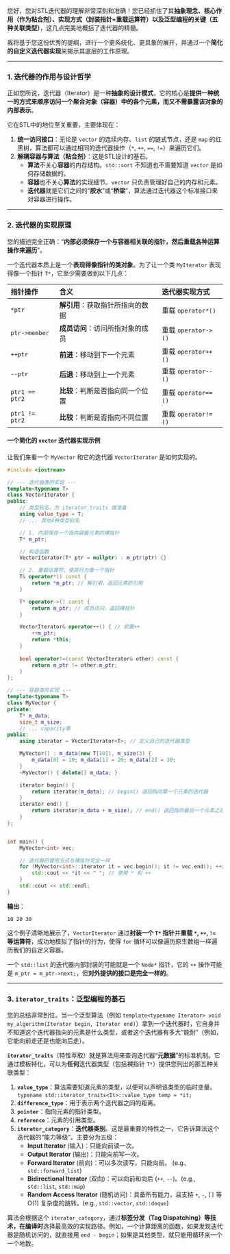 您好，您对STL迭代器的理解非常深刻和准确！您已经抓住了其**抽象理念、核心作用（作为粘合剂）、实现方式（封装指针+重载运算符）以及泛型编程的关键（五种关联类型）**，这几点完美地概括了迭代器的精髓。

我将基于您这份优秀的提纲，进行一个更系统化、更具象的展开，并通过一个**简化的自定义迭代器实现**来揭示其底层的工作原理。

-----

### 1\. 迭代器的作用与设计哲学

正如您所说，迭代器（Iterator）是一种**抽象的设计模式**，它的核心是**提供一种统一的方式来顺序访问一个聚合对象（容器）中的各个元素，而又不需暴露该对象的内部表示**。

它在STL中的地位至关重要，主要体现在：

1.  **统一访问接口**：无论是 `vector` 的连续内存、`list` 的链式节点，还是 `map` 的红黑树，算法都可以通过相同的迭代器操作（`*`, `++`, `==`, `!=`）来遍历它们。
2.  **解耦容器与算法（粘合剂）**：这是STL设计的基石。
      * **算法**不关心**容器**的内存结构。`std::sort` 不知道也不需要知道 `vector` 是如何存储数据的。
      * **容器**也不关心**算法**的实现细节。`vector` 只负责管理好自己的内存和元素。
      * **迭代器**就是它们之间的“**胶水**”或“**桥梁**”，算法通过迭代器这个标准接口来对容器进行操作。

-----

### 2\. 迭代器的实现原理

您的描述完全正确：“**内部必须保存一个与容器相关联的指针，然后重载各种运算操作来遍历**”。

一个迭代器本质上是一个**表现得像指针的类对象**。为了让一个类 `MyIterator` 表现得像一个指针 `T*`，它至少需要做到以下几点：

| 指针操作           | 含义                 | 迭代器实现方式           |
| :------------- | :----------------- | :---------------- |
| `*ptr`         | **解引用**：获取指针所指向的数据 | 重载 `operator*()`  |
| `ptr->member`  | **成员访问**：访问所指对象的成员 | 重载 `operator->()` |
| `++ptr`        | **前进**：移动到下一个元素    | 重载 `operator++()` |
| `--ptr`        | **后退**：移动到上一个元素    | 重载 `operator--()` |
| `ptr1 == ptr2` | **比较**：判断是否指向同一个位置 | 重载 `operator==()` |
| `ptr1 != ptr2` | **比较**：判断是否指向不同位置  | 重載 `operator!=()` |

#### 一个简化的 `vector` 迭代器实现示例

让我们来看一个 `MyVector` 和它的迭代器 `VectorIterator` 是如何实现的。

```cpp
#include <iostream>

// --- 迭代器类的实现 ---
template<typename T>
class VectorIterator {
public:
    // 类型别名，为 iterator_traits 做准备
    using value_type = T;
    // ... 其他4种类型别名

    // 1. 内部保存一个指向容器元素的裸指针
    T* m_ptr;

    // 构造函数
    VectorIterator(T* ptr = nullptr) : m_ptr(ptr) {}

    // 2. 重载运算符，使其行为像一个指针
    T& operator*() const {
        return *m_ptr; // 解引用，返回元素的引用
    }

    T* operator->() const {
        return m_ptr; // 成员访问，返回裸指针
    }

    VectorIterator& operator++() { // 前置++
        ++m_ptr;
        return *this;
    }
    
    bool operator!=(const VectorIterator& other) const {
        return m_ptr != other.m_ptr;
    }
};

// --- 容器类的实现 ---
template<typename T>
class MyVector {
private:
    T* m_data;
    size_t m_size;
    // ... capacity等
public:
    using iterator = VectorIterator<T>; // 定义自己的迭代器类型

    MyVector() : m_data(new T[10]), m_size(3) {
        m_data[0] = 10; m_data[1] = 20; m_data[2] = 30;
    }
    ~MyVector() { delete[] m_data; }

    iterator begin() {
        return iterator(m_data); // begin() 返回指向第一个元素的迭代器
    }
    iterator end() {
        return iterator(m_data + m_size); // end() 返回指向最后一个元素之后位置的迭代器
    }
};


int main() {
    MyVector<int> vec;

    // 迭代器的使用方式与裸指针完全一样
    for (MyVector<int>::iterator it = vec.begin(); it != vec.end(); ++it) {
        std::cout << *it << " "; // 使用 * 和 ++
    }
    std::cout << std::endl;
}
```

**输出**：

```
10 20 30 
```

这个例子清晰地展示了，`VectorIterator` 通过**封装一个 `T*` 指针**并**重载 `*`, `++`, `!=` 等运算符**，成功地模拟了指针的行为，使得 `for` 循环可以像遍历原生数组一样遍历我们的自定义容器。

一个 `std::list` 的迭代器内部封装的可能就是一个 `Node*` 指针，它的 `++` 操作可能是 `m_ptr = m_ptr->next;`，但**对外提供的接口是完全一样的**。

-----

### 3\. `iterator_traits`：泛型编程的基石

您的总结非常到位。当一个泛型算法（例如 `template<typename Iterator> void my_algorithm(Iterator begin, Iterator end)`）拿到一个迭代器时，它自身并不知道这个迭代器指向的元素是什么类型，或者这个迭代器有多大“能耐”（例如，它能向前走还是也能向后走）。

**`iterator_traits`**（特性萃取）就是算法用来查询迭代器“**元数据**”的标准机制。它通过模板特化，可以为**任何**迭代器类型（包括裸指针 `T*`）提供您列出的那五种关联类型：

1.  **`value_type`**：算法需要知道元素的类型，以便可以声明该类型的临时变量。 `typename std::iterator_traits<It>::value_type temp = *it;`
2.  **`difference_type`**：用于表示两个迭代器之间的距离。
3.  **`pointer`**：指向元素的指针类型。
4.  **`reference`**：元素的引用类型。
5.  **`iterator_category`**：**迭代器类别**。这是最重要的特性之一，它告诉算法这个迭代器的“能力等级”。主要分为五级：
      * **Input Iterator** (输入)：只能向前读一次。
      * **Output Iterator** (输出)：只能向前写一次。
      * **Forward Iterator** (前向)：可以多次读写，只能向前。 (e.g., `std::forward_list`)
      * **Bidirectional Iterator** (双向)：可以向前和向后 (`++`, `--`)。(e.g., `std::list`, `std::map`)
      * **Random Access Iterator** (随机访问)：具备所有能力，且支持 `+`, `-`, `[]` 等 O(1) 复杂度的跳转。(e.g., `std::vector`, `std::deque`)

算法会根据这个 `iterator_category`，通过**标签分发（Tag Dispatching）等技术，在编译时**选择最高效的实现路径。例如，一个计算距离的函数，如果发现迭代器是随机访问的，就直接用 `end - begin`；如果是其他类型，就只能用循环来一个一个地数。